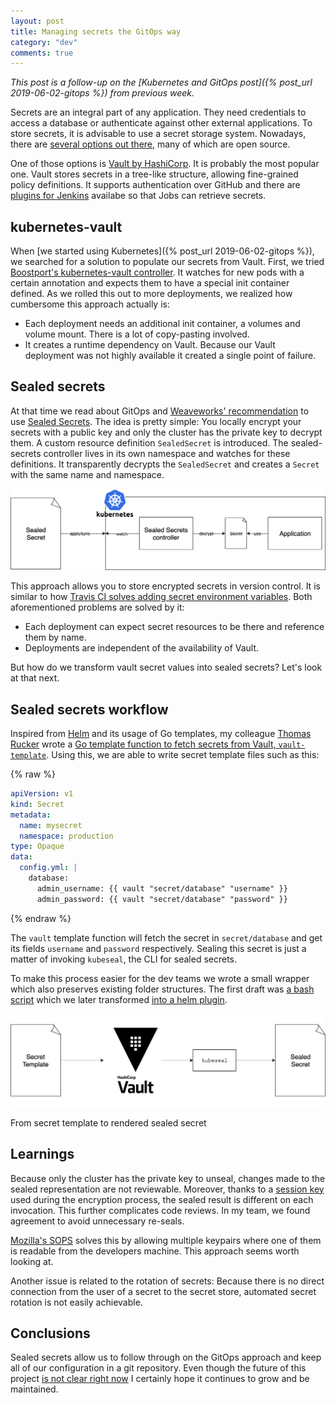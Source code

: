 ```yaml
---
layout: post
title: Managing secrets the GitOps way
category: "dev"
comments: true
---
```


<i>This post is a follow-up on the [Kubernetes and GitOps post]({% post_url 2019-06-02-gitops %}) from previous week.</i>

Secrets are an integral part of any application. They need credentials to access a database or authenticate against other external applications.
To store secrets, it is advisable to use a secret storage system. Nowadays, there are [several options out there](https://gist.github.com/maxvt/bb49a6c7243163b8120625fc8ae3f3cd),
many of which are open source.

One of those options is [Vault by HashiCorp](https://www.vaultproject.io/). It is probably the most popular one.
Vault stores secrets in a tree-like structure, allowing fine-grained policy definitions.
It supports authentication over GitHub and there are [plugins for Jenkins](https://github.com/jenkinsci/hashicorp-vault-plugin) availabe so that Jobs can retrieve secrets.

## kubernetes-vault

When [we started using Kubernetes]({% post_url 2019-06-02-gitops %}), we searched for a solution to populate our secrets from Vault.
First, we tried [Boostport's kubernetes-vault controller](https://github.com/Boostport/kubernetes-vault).
It watches for new pods with a certain annotation and expects them to have a special init container defined.
As we rolled this out to more deployments, we realized how cumbersome this approach actually is:
* Each deployment needs an additional init container, a volumes and volume mount. There is a lot of copy-pasting involved.
* It creates a runtime dependency on Vault. Because our Vault deployment was not highly available it created a single point of failure.

## Sealed secrets

At that time we read about GitOps and [Weaveworks' recommendation](https://www.weave.works/blog/storing-secure-sealed-secrets-using-gitops) to use [Sealed Secrets](https://github.com/bitnami-labs/sealed-secrets).
The idea is pretty simple: You locally encrypt your secrets with a public key and only the cluster has the private key to decrypt them.
A custom resource definition `SealedSecret` is introduced. The sealed-secrets controller lives in its own namespace and watches for these definitions.
It transparently decrypts the `SealedSecret` and creates a `Secret` with the same name and namespace.

![Sealed secrets usage](/assets/sealed-secrets/sealed-secrets-usage.png "Sealed secrets usage")

This approach allows you to store encrypted secrets in version control. It is similar to how [Travis CI solves adding secret environment variables](https://docs.travis-ci.com/user/encryption-keys).
Both aforementioned problems are solved by it:
* Each deployment can expect secret resources to be there and reference them by name.
* Deployments are independent of the availability of Vault.

But how do we transform vault secret values into sealed secrets? Let's look at that next.

## Sealed secrets workflow

Inspired from [Helm](https://helm.sh/) and its usage of Go templates, my colleague [Thomas Rucker](https://github.com/thrucker) wrote a [Go template function to fetch secrets from Vault, `vault-template`](https://github.com/actano/vault-template).
Using this, we are able to write secret template files such as this:

{% raw %}
```yaml
apiVersion: v1
kind: Secret
metadata:
  name: mysecret
  namespace: production
type: Opaque
data:
  config.yml: |
    database:
      admin_username: {{ vault "secret/database" "username" }}
      admin_password: {{ vault "secret/database" "password" }}
```
{% endraw %}

The `vault` template function will fetch the secret in `secret/database` and get its fields `username` and `password` respectively.
Sealing this secret is just a matter of invoking `kubeseal`, the CLI for sealed secrets.


To make this process easier for the dev teams we wrote a small wrapper which also preserves existing folder structures.
The first draft was [a bash script](https://gist.github.com/hpurmann/fa5bcfc5c3ac392cf8ef6a4d9a7f48b6) which we later transformed [into a helm plugin](https://github.com/actano/helm-sealed-secrets).

![Sealed secrets rendering](/assets/sealed-secrets/sealed-secrets-render.png "Sealed secrets rendering")
<div class="caption">From secret template to rendered sealed secret</div>

## Learnings

Because only the cluster has the private key to unseal, changes made to the sealed representation are not reviewable.
Moreover, thanks to a [session key](https://github.com/bitnami-labs/sealed-secrets#details) used during the encryption process, the sealed result is different on each invocation.
This further complicates code reviews. In my team, we found agreement to avoid unnecessary re-seals.

[Mozilla's SOPS](https://github.com/mozilla/sops) solves this by allowing multiple keypairs where one of them is readable from the developers machine. This approach seems worth looking at.

Another issue is related to the rotation of secrets: Because there is no direct connection from the user of a secret to the secret store, automated secret rotation is not easily achievable.

## Conclusions

Sealed secrets allow us to follow through on the GitOps approach and keep all of our configuration in a git repository.
Even though the future of this project [is not clear right now](https://github.com/bitnami-labs/sealed-secrets/issues/165) I certainly hope it continues to grow and be maintained.

<!--
{% raw %}
```yaml
apiVersion: bitnami.com/v1alpha1
kind: SealedSecret
metadata:
  creationTimestamp: null
  name: mysecret
  namespace: production
spec:
  encryptedData:
    config.yml: AgBbbYUFeLHVlLrIh6rXb/VUTohTX+twTOst8fcfyV6csX8P0JGSmVuNuQ/0uTM4MxuCtiHO59x3DbdIcOZ78FZmVlPsmEd8LrpW3rP72DmT0T4dQDT7jvG/n5v42knBgNo5Oi9MeoBhzQDxQrRJxvhOhzake8i04yrXxFJebkIiJwpA0DTXlJI5QeyB2iNVnr+XmsPFuYxuJ2i7t4YJVlEm6QO6k0W584CKreWcWgt8fgW ...
```
{% endraw %}
-->

<!--
Additional:
* We forked [Vault on GKE](https://github.com/sethvargo/vault-on-gke) to set up Vault on Kubernetes

* Store secrets in git
* Secret source (template, vault) to secret representation (sealed), to secret deployment (unseal on server)
    * => Diagram
* Example repository
* [Mozillas sops](https://github.com/mozilla/sops) follows a similar
* vault-template travis build

## Findings

* Rolling secrets is a manual process. While making deployments easier we make
-->

